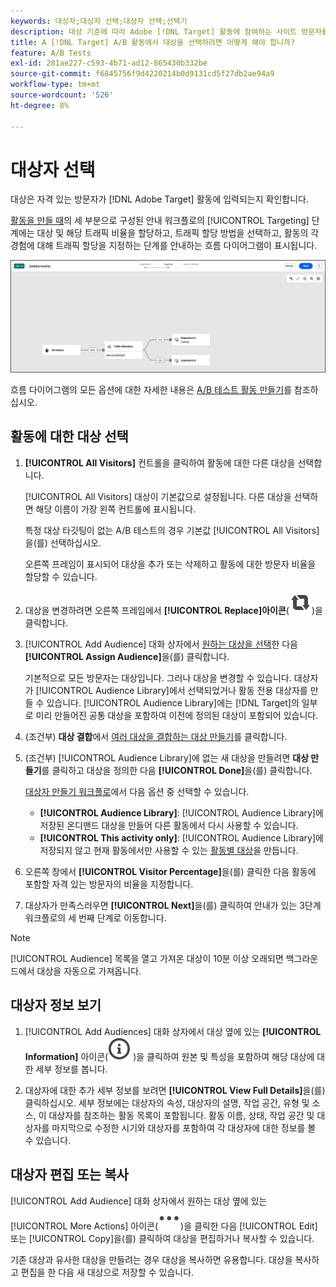 ```yaml
---
keywords: 대상자;대상자 선택;대상자 선택;선택기
description: 대상 기준에 따라 Adobe [!DNL Target] 활동에 참여하는 사이트 방문자를 정의합니다.
title: A [!DNL Target] A/B 활동에서 대상을 선택하려면 어떻게 해야 합니까?
feature: A/B Tests
exl-id: 281ae227-c593-4b71-ad12-865430b332be
source-git-commit: f6845756f9d4220214b0d9131cd5f27db2ae94a9
workflow-type: tm+mt
source-wordcount: '526'
ht-degree: 8%

---
```


# 대상자 선택

대상은 자격 있는 방문자가 [!DNL Adobe Target] 활동에 입력되는지 확인합니다.

[활동을 만들 때](/help/main/c-activities/t-test-ab/t-test-create-ab/test-create-ab.md)의 세 부분으로 구성된 안내 워크플로의 [!UICONTROL Targeting] 단계에는 대상 및 해당 트래픽 비율을 할당하고, 트래픽 할당 방법을 선택하고, 활동의 각 경험에 대해 트래픽 할당을 지정하는 단계를 안내하는 흐름 다이어그램이 표시됩니다.

![A/B 테스트 타깃팅 단계](/help/main/c-activities/t-test-ab/t-test-create-ab/assets/ab_flow-new-ui.png)

흐름 다이어그램의 모든 옵션에 대한 자세한 내용은 [A/B 테스트 활동 만들기](/help/main/c-activities/t-test-ab/t-test-create-ab/test-create-ab.md)를 참조하십시오.

## 활동에 대한 대상 선택

1. **[!UICONTROL All Visitors]** 컨트롤을 클릭하여 활동에 대한 다른 대상을 선택합니다.

   [!UICONTROL All Visitors] 대상이 기본값으로 설정됩니다. 다른 대상을 선택하면 해당 이름이 가장 왼쪽 컨트롤에 표시됩니다.

   특정 대상 타깃팅이 없는 A/B 테스트의 경우 기본값 [!UICONTROL All Visitors]을(를) 선택하십시오.

   오른쪽 프레임이 표시되어 대상을 추가 또는 삭제하고 활동에 대한 방문자 비율을 할당할 수 있습니다.

1. 대상을 변경하려면 오른쪽 프레임에서 **[!UICONTROL Replace]아이콘**(![바꾸기 아이콘](/help/main/assets/icons/Retweet.svg))을 클릭합니다.

1. [!UICONTROL Add Audience] 대화 상자에서 [원하는 대상을 선택](/help/main/c-activities/t-test-ab/t-test-create-ab/ab-audience.md)한 다음 **[!UICONTROL Assign Audience]**&#x200B;을(를) 클릭합니다.

   기본적으로 모든 방문자는 대상입니다. 그러나 대상을 변경할 수 있습니다. 대상자가 [!UICONTROL Audience Library]에서 선택되었거나 활동 전용 대상자를 만들 수 있습니다. [!UICONTROL Audience Library]에는 [!DNL Target]의 일부로 미리 만들어진 공통 대상을 포함하여 이전에 정의된 대상이 포함되어 있습니다.

1. (조건부) **대상 결합**&#x200B;에서 [여러 대상을 결합하는 대상 만들기](/help/main/c-target/combining-multiple-audiences.md)를 클릭합니다.

1. (조건부) [!UICONTROL Audience Library]에 없는 새 대상을 만들려면 **대상 만들기**&#x200B;를 클릭하고 대상을 정의한 다음 **[!UICONTROL Done]**&#x200B;을(를) 클릭합니다.

   [대상자 만들기 워크플로](/help/main/c-target/c-audiences/audiences.md)에서 다음 옵션 중 선택할 수 있습니다.

   * **[!UICONTROL Audience Library]**: [!UICONTROL Audience Library]에 저장된 온디맨드 대상을 만들어 다른 활동에서 다시 사용할 수 있습니다.
   * **[!UICONTROL This activity only]**: [!UICONTROL Audience Library]에 저장되지 않고 현재 활동에서만 사용할 수 있는 [활동별 대상](/help/main/c-target/creating-activity-only-audience.md)을 만듭니다.

1. 오른쪽 창에서 **[!UICONTROL Visitor Percentage]**&#x200B;을(를) 클릭한 다음 활동에 포함할 자격 있는 방문자의 비율을 지정합니다.

1. 대상자가 만족스러우면 **[!UICONTROL Next]**&#x200B;을(를) 클릭하여 안내가 있는 3단계 워크플로의 세 번째 단계로 이동합니다.

>[!NOTE]
>
>[!UICONTROL Audience] 목록을 열고 가져온 대상이 10분 이상 오래되면 백그라운드에서 대상을 자동으로 가져옵니다.

## 대상자 정보 보기

1. [!UICONTROL Add Audiences] 대화 상자에서 대상 옆에 있는 **[!UICONTROL Information]** 아이콘(![정보 아이콘](/help/main/assets/icons/InfoOutline.svg) )을 클릭하여 원본 및 특성을 포함하여 해당 대상에 대한 세부 정보를 봅니다.

1. 대상자에 대한 추가 세부 정보를 보려면 **[!UICONTROL View Full Details]**&#x200B;을(를) 클릭하십시오. 세부 정보에는 대상자의 속성, 대상자의 설명, 작업 공간, 유형 및 소스, 이 대상자를 참조하는 활동 목록이 포함됩니다. 활동 이름, 상태, 작업 공간 및 대상자를 마지막으로 수정한 시기와 대상자를 포함하여 각 대상자에 대한 정보를 볼 수 있습니다.

## 대상자 편집 또는 복사

[!UICONTROL Add Audience] 대화 상자에서 원하는 대상 옆에 있는 [!UICONTROL More Actions] 아이콘(![추가 작업 아이콘](/help/main/assets/icons/More.svg))을 클릭한 다음 [!UICONTROL Edit] 또는 [!UICONTROL Copy]을(를) 클릭하여 대상을 편집하거나 복사할 수 있습니다.

기존 대상과 유사한 대상을 만들려는 경우 대상을 복사하면 유용합니다. 대상을 복사하고 편집을 한 다음 새 대상으로 저장할 수 있습니다.
